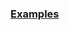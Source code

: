 
### [Examples](https://github.com/Mircea-MMXXI/azapy/blob/main/scripts/portfolios/Port_MV_examples.py)
